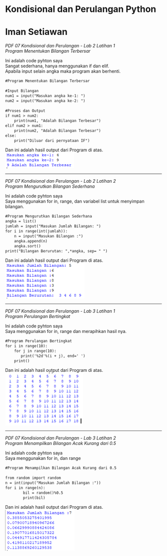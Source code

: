 # Kondisional dan Perulangan Python
# Iman Setiawan

*PDF 07 Kondisional dan Perulangan - Lab 2 Latihan 1*\
*Program Menentukan Bilangan Terbersar*

Ini adalah code pyhton saya\
Sangat sederhana, hanya menggunakan if dan elif.\
Apabila input selain angka maka program akan berhenti.

~~~
#Program Menentukan Bilangan Terbersar

#Input Bilangan
num1 = input("Masukan angka ke-1: ")
num2 = input("Masukan angka ke-2: ")

#Proses dan Output
if num1 > num2:
    print(num1, "Adalah Bilangan Terbesar")
elif num2 > num1:
    print(num2, "Adalah Bilangan Terbesar")
else:
    print("Diluar dari pernyataan IF")

~~~

Dan ini adalah hasil output dari Program di atas.\
![screenshot output](screenshot/ss1.png)

--------------------------------------------------------------

*PDF 07 Kondisional dan Perulangan - Lab 2 Latihan 2*\
*Program Mengurutkan Bilangan Sederhana*

Ini adalah code pyhton saya\
Saya menggunakan for in, range, dan variabel list untuk menyimpan bilangan.

~~~
#Program Mengurutkan Bilangan Sederhana
angka = list()
jumlah = input("Masukan Jumlah Bilangan: ")
for i in range(int(jumlah)):
    n = input("Masukan Bilangan :")
    angka.append(n)
    angka.sort()
print("Bilangan Berurutan: ",*angka, sep= " ")
~~~

Dan ini adalah hasil output dari Program di atas.\
![screenshot output](screenshot/ss2.png)

--------------------------------------------------------------

*PDF 07 Kondisional dan Perulangan - Lab 3 Latihan 1*\
*Program Perulangan Bertingkat*

Ini adalah code pyhton saya\
Saya menggunakan for in, range dan merapihkan hasil nya.

~~~
#Program Perulangan Bertingkat
for i in range(10):
    for j in range(10):
       print('%2d'%(i + j), end=' ')
    print()
~~~

Dan ini adalah hasil output dari Program di atas.\
![screenshot output](screenshot/ss3.png)

--------------------------------------------------------------

*PDF 07 Kondisional dan Perulangan - Lab 3 Latihan 2*\
*Program Menampilkan Bilangan Acak Kurang dari 0.5*

Ini adalah code pyhton saya\
Saya menggunakan for in, dan range

~~~
#Program Menampilkan Bilangan Acak Kurang dari 0.5

from random import random
n = int(input("Masukan Jumlah Bilangan :"))
for i in range(n):
        bil = random()%0.5
        print(bil)
~~~

Dan ini adalah hasil output dari Program di atas.\
![screenshot output](screenshot/ss4.png)